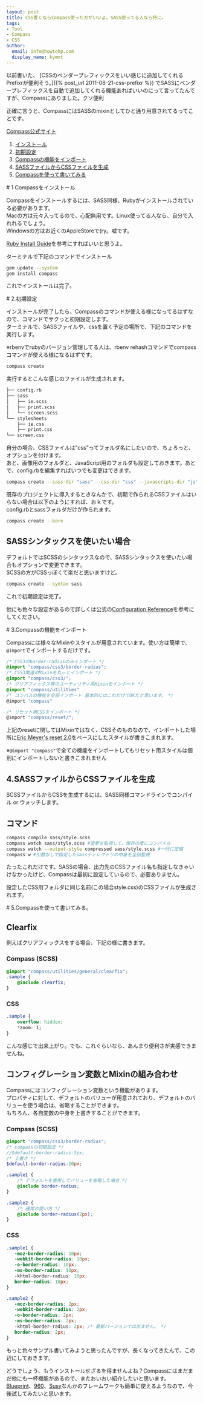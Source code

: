 ```yaml
---
layout: post
title: CSS書くならCompass使った方がいいよ。SASS使ってる人なら特に。
tags:
- Tool 
- Compass
- CSS
author:
  email: info@howtohp.com 
  display_name: kymmt
---
```


以前書いた、 [CSSのベンダープレフィックスをいい感じに追加してくれるPrefixrが便利そう。]({% post_url 2011-08-21-css-prefixr %}) でSASSにベンダープレフィックスを自動で追加してくれる機能あればいいのにって言ってたんですが、Compassにありました。クソ便利

正確に言うと、CompassにはSASSのmixinとしてひと通り用意されてるってことです。

[Compass公式サイト](http://compass-style.org/)

1. [インストール](#compass-install)
2. [初期設定](#compass-init)
3. [Compassの機能をインポート](#compass-import) 
4. [SASSファイルからCSSファイルを生成](#compass-generate)
5. [Compassを使って書いてみる](#compass-usage)

<section id="compass-install" markdown="block">
# 1 Compassをインストール

Compassをインストールするには、SASS同様、Rubyがインストールされている必要があります。  
Macの方は元々入ってるので、心配無用です。Linux使ってる人なら、自分で入れれるでしょう。  
Windowsの方はお近くのAppleStoreで(ry。嘘です。

[Ruby Install Guide](http://pub.cozmixng.org/~the-rwiki/rw-cgi.rb?cmd=view;name=Ruby+Install+Guide)を参考にすればいいと思うよ。

ターミナルで下記のコマンドでインストール

~~~ bash
gem update --system
gem install compass
~~~

これでインストールは完了。
</section>

<section id="compass-init" markdown="block">
# 2.初期設定

インストールが完了したら、Compassのコマンドが使える様になってるはずなので、コマンドでサクっと初期設定します。  
ターミナルで、SASSファイルや、cssを置く予定の場所で、下記のコマンドを実行します。

※rbenvでrubyのバージョン管理してる人は、rbenv rehashコマンドでcompassコマンドが使える様になるはずです。

~~~ bash
compass create
~~~

実行するとこんな感じのファイルが生成されます。

~~~ bash
├── config.rb
├── sass
│   ├── ie.scss
│   ├── print.scss
│   └── screen.scss
└── stylesheets
    ├── ie.css
    ├── print.css
└── screen.css
~~~

自分の場合、CSSファイルは"css"ってフォルダ名にしたいので、ちょろっと、オプションを付けます。  
あと、画像用のフォルダと、JavaScript用のフォルダも設定しておきます。あとで、config.rbを編集すればいつでも変更はできます。

~~~ bash
compass create --sass-dir "sass" --css-dir "css" --javascripts-dir "js" --images-dir "img"
~~~

既存のプロジェクトに導入するときなんかで、初期で作られるCSSファイルはいらない場合は以下のようにすれば、おｋです。  
config.rbとsassフォルダだけが作られます。

~~~ bash
compass create --bare
~~~

## SASSシンタックスを使いたい場合

デフォルトではSCSSのシンタックスなので、SASSシンタックスを使いたい場合もオプションで変更できます。  
SCSSの方がCSSっぽくて楽だと思いますけど。

~~~ bash
compass create --syntax sass
~~~

これで初期設定は完了。

他にも色々な設定があるので詳しくは公式の[Configuration Reference](http://compass-style.org/help/tutorials/configuration-reference/)を参考にしてください。
</section>

<section id="compass-import" markdown="block">
# 3.Compassの機能をインポート

Compassには様々なMixinやスタイルが用意されています。使い方は簡単で、`@import`でインポートするだけです。

~~~ scss
/* CSS3のborder-radiusのみインポート */
@import "compass/css3/border-radius";
/* CSS3関連のMixinを丸っとインポート */
@import "compass/css3/";
/* クリアフィックス等のユーティリティ系Mixinをインポート */
@import "compass/utilities" 
/* コンパスの機能を全部インポート 基本的にはこれだけでOKだと思います。　*/
@import "compass" 

/* リセット用CSSをインポート */
@import "compass/reset/";
~~~

上記のresetに関してはMixinではなく、CSSそのものなので、インポートした場所に[Eric Meyer's reset 2.0](http://meyerweb.com/eric/tools/css/reset/)をベースにしたスタイルが書きこまれます。

※`@import "compass"`で全ての機能をインポートしてもリセット用スタイルは個別にインポートしないと書きこまれません
</section>

<section id="compass-generate" markdown="block">

# 4.SASSファイルからCSSファイルを生成

SCSSファイルからCSSを生成するには、SASS同様コマンドラインでコンパイル or ウォッチします。

## コマンド

~~~ bash
compass compile sass/style.scss 
compass watch sass/style.scss #変更を監視して、保存の度にコンパイル
compass watch --output-style compressed sass/style.scss #一行に圧縮
compass w #引数なしで指定したsassディレクトリの中身を全部監視
~~~

たったこれだけです。SASSの場合、出力先のCSSファイル名も指定しなきゃいけなかったけど、Compassは最初に設定しているので、必要ありません。

設定したCSS用フォルダに同じ名前(この場合style.css)のCSSファイルが生成されます。
</section>

<section id="compass-usage" markdown="block">
# 5.Compassを使って書いてみる。

## Clearfix

例えばクリアフィックスをする場合、下記の様に書きます。

### Compass (SCSS)

~~~ scss
@import "compass/utilities/general/clearfix";
.sample {
    @include clearfix;
}
~~~

### CSS ###

~~~ css
.sample {
    overflow: hidden;
    *zoom: 1;
}
~~~

こんな感じで出来上がり。でも、これぐらいなら、あんまり便利さが実感できませんね。

## コンフィグレーション変数とMixinの組み合わせ

Compassにはコンフィグレーション変数という機能があります。  
プロパティに対して、デフォルトのバリューが用意されており、デフォルトのバリューを使う場合は、省略することができます。  
もちろん、各自変数の中身を上書きすることができます。

### Compass (SCSS)

~~~ scss
@import "compass/css3/border-radius";
/* compassの初期設定 */
//$default-border-radius:5px;
/* 上書き */
$default-border-radius:10px;

.sample1 {
    /* デフォルトを使用してバリューを省略した場合 */
    @include border-radius;
}

.sample2 {
    /* 通常の使い方 */
    @include border-radius(2px);
}
~~~

### CSS

~~~ css
.sample1 {
   -moz-border-radius: 10px;
   -webkit-border-radius: 10px;
   -o-border-radius: 10px;
   -ms-border-radius: 10px;
   -khtml-border-radius: 10px;
   border-radius: 10px;
}

.sample2 {
   -moz-border-radius: 2px;
   -webkit-border-radius: 2px;
   -o-border-radius: 2px;
   -ms-border-radius: 2px;
   -khtml-border-radius: 2px; /* 最新バージョンでは出ません。 */
   border-radius: 2px;
}
~~~

</section>

もっと色々サンプル書いてみようと思ったんですが、長くなってきたんで、この辺にしておきます。

どうでしょう、もうインストールせざるを得ませんよね？Compassにはまだまだ他にも一杯機能があるので、またおいおい紹介したいと思います。  
[Blueprint](http://www.blueprintcss.org/)、[960](http://960.gs/)、[Susy](http://susy.oddbird.net/)なんかのフレームワークも簡単に使えるようなので、今後試してみたいと思います。
